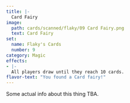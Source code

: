 ```yaml
---
title: |-
  Card Fairy
image: 
  path: cards/scanned/flaky/09 Card Fairy.png
  text: Card Fairy
set:
  name: Flaky's Cards
  number: 9
category: Magic
effects: 
- |-
  All players draw until they reach 10 cards.
flavor-text: "You found a Card fairy!"
---
```

Some actual info about this thing TBA.

